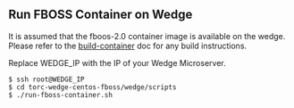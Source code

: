 ## Run FBOSS Container on Wedge

It is assumed that the fboos-2.0 container image is available on the wedge.
Please refer to the [build-container][1] doc for any build instructions.

Replace WEDGE_IP with the IP of your Wedge Microserver.

    $ ssh root@WEDGE_IP
    $ cd torc-wedge-centos-fboss/wedge/scripts
    $ ./run-fboss-container.sh


[1]: ./build-container.md
